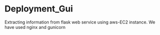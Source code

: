# Deployment_Gui
Extracting information from flask web service using aws-EC2 instance. We have used nginx and gunicorn
